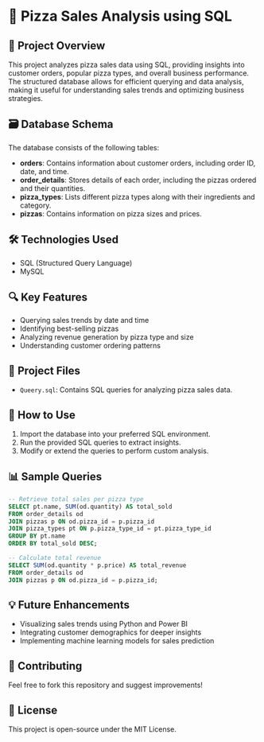 # 🍕 Pizza Sales Analysis using SQL  

## 📌 Project Overview  
This project analyzes pizza sales data using SQL, providing insights into customer orders, popular pizza types, and overall business performance. The structured database allows for efficient querying and data analysis, making it useful for understanding sales trends and optimizing business strategies.  

## 🗃️ Database Schema  
The database consists of the following tables:  

- **orders**: Contains information about customer orders, including order ID, date, and time.  
- **order_details**: Stores details of each order, including the pizzas ordered and their quantities.  
- **pizza_types**: Lists different pizza types along with their ingredients and category.  
- **pizzas**: Contains information on pizza sizes and prices.  

## 🛠️ Technologies Used  
- SQL (Structured Query Language)  
- MySQL

## 🔍 Key Features  
- Querying sales trends by date and time  
- Identifying best-selling pizzas  
- Analyzing revenue generation by pizza type and size  
- Understanding customer ordering patterns  

## 📂 Project Files  
- `Queery.sql`: Contains SQL queries for analyzing pizza sales data.  

## 🚀 How to Use  
1. Import the database into your preferred SQL environment.  
2. Run the provided SQL queries to extract insights.  
3. Modify or extend the queries to perform custom analysis.  

## 📊 Sample Queries  
```sql
-- Retrieve total sales per pizza type
SELECT pt.name, SUM(od.quantity) AS total_sold
FROM order_details od
JOIN pizzas p ON od.pizza_id = p.pizza_id
JOIN pizza_types pt ON p.pizza_type_id = pt.pizza_type_id
GROUP BY pt.name
ORDER BY total_sold DESC;

-- Calculate total revenue
SELECT SUM(od.quantity * p.price) AS total_revenue
FROM order_details od
JOIN pizzas p ON od.pizza_id = p.pizza_id;
```

## 💡 Future Enhancements  
- Visualizing sales trends using Python and Power BI  
- Integrating customer demographics for deeper insights  
- Implementing machine learning models for sales prediction  

## 📢 Contributing  
Feel free to fork this repository and suggest improvements!  

## 📜 License  
This project is open-source under the MIT License.  

